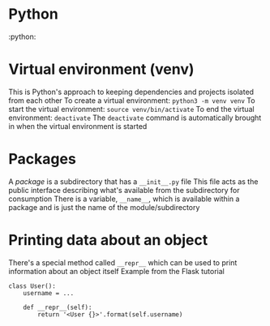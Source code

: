 # Python
:python:


# Virtual environment (venv)
This is Python's approach to keeping dependencies and projects isolated from each other
To create a virtual environment: `python3 -m venv venv`
To start the virtual environment: `source venv/bin/activate`
To end the virtual environment: `deactivate`
The `deactivate` command is automatically brought in when the virtual environment is started


# Packages
A *package* is a subdirectory that has a `__init__.py` file
This file acts as the public interface describing what's available from the subdirectory for consumption
There is a variable, `__name__`, which is available within a package and is just the name of the module/subdirectory


# Printing data about an object
There's a special method called `__repr__` which can be used to print information about an object itself
Example from the Flask tutorial
```
class User():
    username = ...

    def __repr__(self):
        return '<User {}>'.format(self.username)
```
